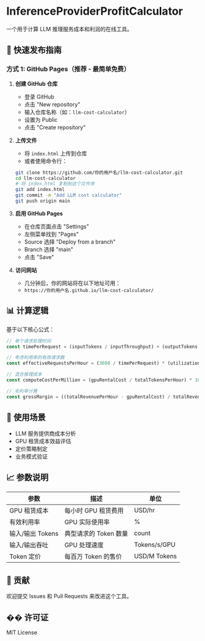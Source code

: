 # InferenceProviderProfitCalculator

一个用于计算 LLM 推理服务成本和利润的在线工具。

## 🚀 快速发布指南

### 方式 1: GitHub Pages（推荐 - 最简单免费）

1. **创建 GitHub 仓库**
   - 登录 GitHub
   - 点击 "New repository"
   - 输入仓库名称（如：`llm-cost-calculator`）
   - 设置为 Public
   - 点击 "Create repository"

2. **上传文件**
   - 将 `index.html` 上传到仓库
   - 或者使用命令行：
   ```bash
   git clone https://github.com/你的用户名/llm-cost-calculator.git
   cd llm-cost-calculator
   # 将 index.html 复制到这个文件夹
   git add index.html
   git commit -m "Add LLM cost calculator"
   git push origin main
   ```

3. **启用 GitHub Pages**
   - 在仓库页面点击 "Settings"
   - 左侧菜单找到 "Pages"
   - Source 选择 "Deploy from a branch"
   - Branch 选择 "main"
   - 点击 "Save"

4. **访问网站**
   - 几分钟后，你的网站将在以下地址可用：
   - `https://你的用户名.github.io/llm-cost-calculator/`

## 📊 计算逻辑

基于以下核心公式：

```javascript
// 单个请求处理时间
const timePerRequest = (inputTokens / inputThroughput) + (outputTokens / outputThroughput);

// 考虑利用率的有效请求数
const effectiveRequestsPerHour = (3600 / timePerRequest) * (utilizationRate / 100);

// 混合推理成本
const computeCostPerMillion = (gpuRentalCost / totalTokensPerHour) * 1000000;

// 毛利率计算
const grossMargin = ((totalRevenuePerHour - gpuRentalCost) / totalRevenuePerHour) * 100;
```

## 🎯 使用场景

- LLM 服务提供商成本分析
- GPU 租赁成本效益评估
- 定价策略制定
- 业务模式验证

## 📈 参数说明

| 参数 | 描述 | 单位 |
|------|------|------|
| GPU 租赁成本 | 每小时 GPU 租赁费用 | USD/hr |
| 有效利用率 | GPU 实际使用率 | % |
| 输入/输出 Tokens | 典型请求的 Token 数量 | count |
| 输入/输出吞吐 | GPU 处理速度 | Tokens/s/GPU |
| Token 定价 | 每百万 Token 的售价 | USD/M Tokens |

## 🤝 贡献

欢迎提交 Issues 和 Pull Requests 来改进这个工具。

## �� 许可证

MIT License 